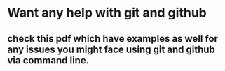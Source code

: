 # Want any help with git and github 
## check this pdf which have examples as well for any issues you might face using git and github via command line.
